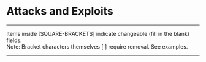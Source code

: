 # Attacks and Exploits

*********************************************************************************
Items inside [SQUARE-BRACKETS] indicate changeable (fill in the blank) fields.  
Note: Bracket characters themselves [ ] require removal. See examples.
*********************************************************************************
